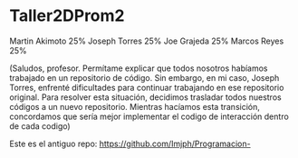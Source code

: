 # Taller2DProm2
Martin Akimoto 25%
Joseph Torres 25%
Joe Grajeda 25%
Marcos Reyes 25%



(Saludos, profesor. Permítame explicar que todos nosotros habíamos trabajado en un repositorio de código. Sin embargo, en mi caso, Joseph Torres, enfrenté dificultades para continuar trabajando en ese repositorio original. Para resolver esta situación, decidimos trasladar todos nuestros códigos a un nuevo repositorio. Mientras hacíamos esta transición, concordamos que sería mejor implementar el codigo de interacción dentro de cada codigo)

Este es el antiguo repo: https://github.com/Imjph/Programacion-

